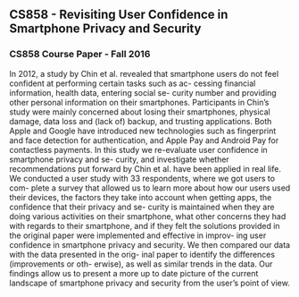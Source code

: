 ## CS858 - Revisiting User Confidence in Smartphone Privacy and Security
### CS858 Course Paper - Fall 2016


In 2012, a study by Chin et al. revealed that smartphone users do not feel confident at performing certain tasks such as ac- cessing financial information, health data, entering social se- curity number and providing other personal information on their smartphones. Participants in Chin’s study were mainly concerned about losing their smartphones, physical damage, data loss and (lack of) backup, and trusting applications. Both Apple and Google have introduced new technologies such as fingerprint and face detection for authentication, and Apple Pay and Android Pay for contactless payments. In this study we re-evaluate user confidence in smartphone privacy and se- curity, and investigate whether recommendations put forward by Chin et al. have been applied in real life. We conducted a user study with 33 respondents, where we got users to com- plete a survey that allowed us to learn more about how our users used their devices, the factors they take into account when getting apps, the confidence that their privacy and se- curity is maintained when they are doing various activities on their smartphone, what other concerns they had with regards to their smartphone, and if they felt the solutions provided in the original paper were implemented and effective in improv- ing user confidence in smartphone privacy and security. We then compared our data with the data presented in the orig- inal paper to identify the differences (improvements or oth- erwise), as well as similar trends in the data. Our findings allow us to present a more up to date picture of the current landscape of smartphone privacy and security from the user’s point of view.
